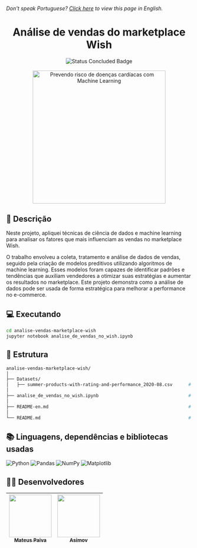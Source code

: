 <h6> Don't speak Portuguese? <a href="https://github.com/mateusopaiva/analise-vendas-marketplace-wish/edit/main/README-en.md">Click here</a> to view this page in English.</h6>

<h1 align="center">Análise de vendas do marketplace Wish</h1>

<p align="center">
  <img src="http://img.shields.io/static/v1?label=STATUS&message=CONCLUDED&color=GREEN&style=for-the-badge" alt="Status Concluded Badge">
  <br><br>
  <img height="360em" src="https://github.com/user-attachments/assets/0eb6c165-cb24-4e07-9998-12ad28222414" alt="Prevendo risco de doenças cardíacas com Machine Learning">
</p>

## 📂 Descrição
Neste projeto, apliquei técnicas de ciência de dados e machine learning para analisar os fatores que mais influenciam as vendas no marketplace Wish.

O trabalho envolveu a coleta, tratamento e análise de dados de vendas, seguido pela criação de modelos preditivos utilizando algoritmos de machine learning. Esses modelos foram capazes de identificar padrões e tendências que auxiliam vendedores a otimizar suas estratégias e aumentar os resultados no marketplace. Este projeto demonstra como a análise de dados pode ser usada de forma estratégica para melhorar a performance no e-commerce.

## 💻 Executando
```bash
cd analise-vendas-marketplace-wish
jupyter notebook analise_de_vendas_no_wish.ipynb
```

## 📝 Estrutura
```bash
analise-vendas-marketplace-wish/
│
├── Datasets/                          
│   ├── summer-products-with-rating-and-performance_2020-08.csv      # Conjunto de dados contendo informações sobre produtos, avaliações e desempenho no marketplace Wish.
│
├── analise_de_vendas_no_wish.ipynb                                  # Notebook contendo o código do projeto, incluindo a análise de dados e os modelos preditivos aplicados às vendas no Wish.
│
├── README-en.md                                                     # Documentação em inglês.
│
└── README.md                                                        # Documentação em português.
```

## 📚 Linguagens, dependências e bibliotecas usadas
<div style="display: inline_block">
   
  ![Python](https://img.shields.io/badge/python-3670A0?style=for-the-badge&logo=python&logoColor=ffdd54)
  ![Pandas](https://img.shields.io/badge/pandas-%23150458.svg?style=for-the-badge&logo=pandas&logoColor=white)
  ![NumPy](https://img.shields.io/badge/numpy-%23013243.svg?style=for-the-badge&logo=numpy&logoColor=white)
  ![Matplotlib](https://img.shields.io/badge/Matplotlib-%23ffffff.svg?style=for-the-badge&logo=Matplotlib&logoColor=black)

</div>
          
## 🙋‍♂️ Desenvolvedores
| [<img src="https://avatars.githubusercontent.com/u/106707389?s=400&u=c01ee84b19a35b975ac9634deb3baf48d681a4c5&v=4" width=115><br><sub>Mateus Paiva</sub>](https://github.com/mateusopaiva) | [<img src="https://github.com/mateusopaiva/calculadora/assets/106707389/79e6439c-2110-419b-bdaa-afec6404f65c" width=115><br><sub>Asimov</sub>](https://asimov.academy/)  |
| :---: | :---: |
